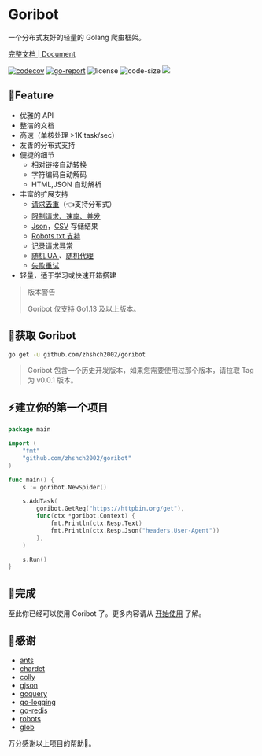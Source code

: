 # Goribot
一个分布式友好的轻量的 Golang 爬虫框架。

[完整文档 | Document](https://imagician.net/goribot/)

[![codecov](https://codecov.io/gh/zhshch2002/goribot/branch/master/graph/badge.svg)](https://codecov.io/gh/zhshch2002/goribot)
[![go-report](https://goreportcard.com/badge/github.com/zhshch2002/goribot)](https://goreportcard.com/report/github.com/zhshch2002/goribot)
![license](https://img.shields.io/github/license/zhshch2002/goribot)
![code-size](https://img.shields.io/github/languages/code-size/zhshch2002/goribot.svg)
[![](https://godoc.org/github.com/nathany/looper?status.svg)](https://godoc.org/github.com/zhshch2002/goribot)

## 🚀Feature
* 优雅的 API
* 整洁的文档
* 高速（单核处理 >1K task/sec）
* 友善的分布式支持
* 便捷的细节
  * 相对链接自动转换
  * 字符编码自动解码
  * HTML,JSON 自动解析
* 丰富的扩展支持
  * [请求去重](https://imagician.net/goribot/extensions.html#reqdeduplicate-%e8%af%b7%e6%b1%82%e5%8e%bb%e9%87%8d)（👈支持分布式）
  * [限制请求、速率、并发](https://imagician.net/goribot/extensions.html#limiter-%e9%99%90%e5%88%b6%e8%af%b7%e6%b1%82%e3%80%81%e9%80%9f%e7%8e%87%e3%80%81%e5%b9%b6%e5%8f%91)
  * [Json](https://imagician.net/goribot/extensions.html#saveitemsasjson-%e4%bf%9d%e5%ad%98-item-%e5%88%b0-json-%e6%96%87%e4%bb%b6)，[CSV](https://imagician.net/goribot/extensions.html#saveitemsascsv-%e4%bf%9d%e5%ad%98-item-%e5%88%b0-csv-%e6%96%87%e4%bb%b6) 存储结果
  * [Robots.txt 支持](https://imagician.net/goribot/extensions.html#robotstxt-robots-txt-%e6%94%af%e6%8c%81)
  * [记录请求异常](https://imagician.net/goribot/extensions.html#spiderlogerror-%e8%ae%b0%e5%bd%95%e6%84%8f%e5%a4%96%e5%92%8c%e9%94%99%e8%af%af)
  * [随机 UA ](https://imagician.net/goribot/extensions.html#randomuseragent-%e9%9a%8f%e6%9c%ba-ua)、[随机代理](https://imagician.net/goribot/extensions.html#randomproxy-%e9%9a%8f%e6%9c%ba%e4%bb%a3%e7%90%86)
  * [失败重试](https://imagician.net/goribot/extensions.html#retry-%e5%a4%b1%e8%b4%a5%e9%87%8d%e8%af%95)
* 轻量，适于学习或快速开箱搭建

> 版本警告
> 
> Goribot 仅支持 Go1.13 及以上版本。

## 👜获取 Goribot
```sh
go get -u github.com/zhshch2002/goribot
```
> Goribot 包含一个历史开发版本，如果您需要使用过那个版本，请拉取 Tag 为 v0.0.1 版本。

## ⚡建立你的第一个项目
```Go
package main

import (
	"fmt"
	"github.com/zhshch2002/goribot"
)

func main() {
	s := goribot.NewSpider()

	s.AddTask(
		goribot.GetReq("https://httpbin.org/get"),
		func(ctx *goribot.Context) {
			fmt.Println(ctx.Resp.Text)
			fmt.Println(ctx.Resp.Json("headers.User-Agent"))
		},
	)

	s.Run()
}
```

## 🎉完成
至此你已经可以使用 Goribot 了。更多内容请从 [开始使用](https://imagician.net/goribot/get-start.html) 了解。

## 🙏感谢

* [ants](https://github.com/panjf2000/ants)
* [chardet](https://github.com/saintfish/chardet)
* [colly](https://github.com/gocolly/colly)
* [gjson](https://github.com/tidwall/gjson)
* [goquery](https://github.com/PuerkitoBio/goquery)
* [go-logging](https://github.com/op/go-logging)
* [go-redis](https://github.com/go-redis/redis)
* [robots](https://github.com/slyrz/robots)
* [glob](https://github.com/gobwas/glob)

万分感谢以上项目的帮助🙏。